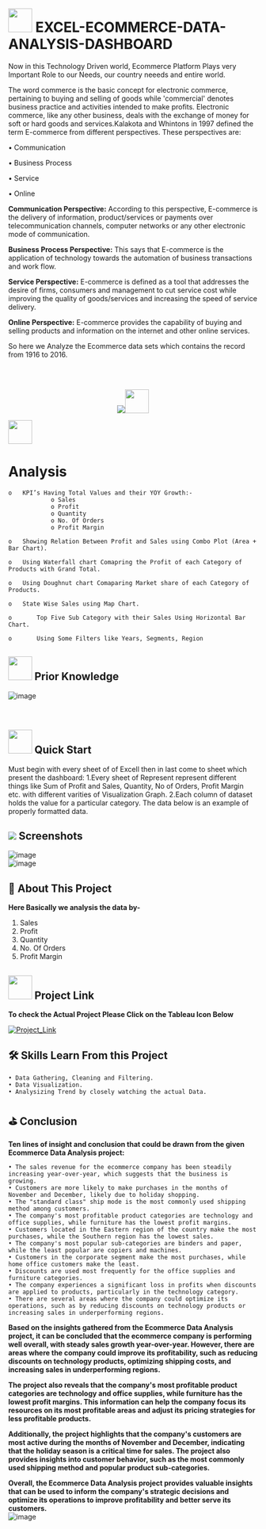 # <img src=https://user-images.githubusercontent.com/106439762/178425923-6c5803df-7469-4f8c-8052-80fb0c7e220d.gif width="48" height="48" >  **EXCEL-ECOMMERCE-DATA-ANALYSIS-DASHBOARD**
Now in this Technology Driven world, Ecommerce Platform Plays very Important Role to our Needs, our country neeeds and entire world.

The word commerce is the basic concept for electronic commerce, pertaining to buying and selling of goods while 
'commercial' denotes business practice and activities intended to make profits. 
Electronic commerce, like any other business, deals with the exchange of money for soft or hard goods and
services.Kalakota and Whintons in 1997 defined the term E-commerce from different perspectives.
These perspectives are:

• Communication

• Business Process

• Service

• Online

**Communication Perspective:** According to this perspective, E-commerce is the delivery of information, product/services or payments over telecommunication channels, computer networks or any other electronic mode of communication. 

**Business Process Perspective:** This says that E-commerce is the application of technology towards the automation of business transactions and work flow. 

**Service Perspective:** E-commerce is defined as a tool that addresses the desire of firms, consumers and management to cut service cost while improving the quality of goods/services and increasing the speed of service delivery.

**Online Perspective:** E-commerce provides the capability of buying and selling products and information on the internet and other online services.

So here we Analyze the Ecommerce data sets which contains the record from 1916 to 2016.

<br>
<br>
<p align="center"><a href="https://www.tableau.com/"><img src=https://forthebadge.com/images/badges/built-with-love.svg><img src=https://upload.wikimedia.org/wikipedia/commons/f/f3/.xlsx_icon.svg width="48" height="48"></a></p>
<img src=https://user-images.githubusercontent.com/106439762/178428775-03d67679-9aa4-4b08-91e9-6eb6ed8faf66.gif  width="48" height="48"> <h1> Analysis </h1>
   
    o	KPI’s Having Total Values and their YOY Growth:-
                o Sales 
                o Profit
                o Quantity
                o No. Of Orders
                o Profit Margin
                
    o	Showing Relation Between Profit and Sales using Combo Plot (Area + Bar Chart). 
    
    o	Using Waterfall chart Comapring the Profit of each Category of Products with Grand Total. 
    
    o	Using Doughnut chart Comaparing Market share of each Category of Products.
    
    o	State Wise Sales using Map Chart.
    
    o       Top Five Sub Category with their Sales Using Horizontal Bar Chart.
    
    o       Using Some Filters like Years, Segments, Region 
    
##  <img src=https://user-images.githubusercontent.com/106439762/178803205-47a08ce7-2187-4f96-b301-a2b68690619a.gif width="48" height="48" > Prior Knowledge

<!-- ![tableau-public](https://user-images.githubusercontent.com/106439762/178797623-924f63c6-f35a-4da1-bea6-7a3f647c18af.svg)
![tableau-dashboard](https://user-images.githubusercontent.com/106439762/178797660-533dac49-4eef-42c3-b7bc-4fc935192582.svg) -->
![image](https://user-images.githubusercontent.com/32640079/219302711-cac2153f-23fe-4ccb-956d-f42a925fb28f.png)

<br>

## <img src=https://user-images.githubusercontent.com/106439762/178804195-d9db61fb-b2cf-4c8f-bfc3-214cfe0f534c.gif width="48" height="48" > Quick Start
Must begin with every sheet of of Excell then in last come to sheet which present the dashboard:
    1.Every sheet of Represent represent different things like Sum of Profit and Sales, Quantity, No of Orders, Profit Margin etc. with different varities of Visualization Graph.
    2.Each column of dataset holds the value for a particular category.
The data below is an example of properly formatted data.
<!-- ![Screenshot 2022-08-15 at 2 12 34 PM](https://raw.githubusercontent.com/ankitv2524/Movie-Data-Analysis/f65daf25b7ee89e94246bd58c2989567c4b45611/Project/image.png)
 -->
   
## <img src="https://img.icons8.com/dusk/48/000000/ios-screenshot.png"/> Screenshots
![image](https://user-images.githubusercontent.com/32640079/219296137-d2f9819b-718e-4377-a353-6240bdce6466.png)
<br>
![image](https://user-images.githubusercontent.com/32640079/219295741-01b60a74-fc64-489f-8b13-0314cac8115a.png)

## :man: About This Project
<b> Here Basically we analysis the data by- </b>

1. Sales
2. Profit
3. Quantity
4. No. Of Orders
5. Profit Margin


<!-- ## 🔗Links -->
##  <img src=https://user-images.githubusercontent.com/106439762/178810087-8f7f8272-0cb8-40cb-a14c-be475569cf7d.gif width="48" height="48"> Project Link

<b>To check the Actual Project Please Click on the Tableau Icon Below</b>

[![Project_Link](https://cloud.githubusercontent.com/assets/1724406/14420001/cfc72600-ffc9-11e5-8743-9b94ce8af254.png)](https://public.tableau.com/views/Project_Dashboard_16567384092800/Dashboard3?:language=en-US&publish=yes&:display_count=n&:origin=viz_share_link)


## 🛠 Skills Learn From this Project
    • Data Gathering, Cleaning and Filtering.
    • Data Visualization.
    • Analysizing Trend by closely watching the actual Data.
    
## ⛳ Conclusion 
   <b> Ten lines of insight and conclusion that could be drawn from the given Ecommerce Data Analysis project: </b>
   
    • The sales revenue for the ecommerce company has been steadily increasing year-over-year, which suggests that the business is growing.
    • Customers are more likely to make purchases in the months of November and December, likely due to holiday shopping.
    • The "standard class" ship mode is the most commonly used shipping method among customers.
    • The company's most profitable product categories are technology and office supplies, while furniture has the lowest profit margins.
    • Customers located in the Eastern region of the country make the most purchases, while the Southern region has the lowest sales.
    • The company's most popular sub-categories are binders and paper, while the least popular are copiers and machines.
    • Customers in the corporate segment make the most purchases, while home office customers make the least.
    • Discounts are used most frequently for the office supplies and furniture categories.
    • The company experiences a significant loss in profits when discounts are applied to products, particularly in the technology category.
    • There are several areas where the company could optimize its operations, such as by reducing discounts on technology products or increasing sales in underperforming regions.
   <b>Based on the insights gathered from the Ecommerce Data Analysis project, it can be concluded that the ecommerce company is performing well overall, with steady sales growth year-over-year. However, there are areas where the company could improve its profitability, such as reducing discounts on technology products, optimizing shipping costs, and increasing sales in underperforming regions.

The project also reveals that the company's most profitable product categories are technology and office supplies, while furniture has the lowest profit margins. This information can help the company focus its resources on its most profitable areas and adjust its pricing strategies for less profitable products.

Additionally, the project highlights that the company's customers are most active during the months of November and December, indicating that the holiday season is a critical time for sales. The project also provides insights into customer behavior, such as the most commonly used shipping method and popular product sub-categories.

Overall, the Ecommerce Data Analysis project provides valuable insights that can be used to inform the company's strategic decisions and optimize its operations to improve profitability and better serve its customers.
 </b>
<br>
![image](https://user-images.githubusercontent.com/32640079/219319003-84b8b7be-b3ac-4c61-b4c6-7231028cbba6.png)

